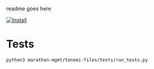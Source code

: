 readme goes here

[![Install](https://raw.github.com/qubell-bazaar/component-skeleton/master/img/install.png)](https://express.qubell.com/applications/upload?metadataUrl=https://raw.githubusercontent.com/shinjik/instream-deployment-scripts/master/meta.yaml)

# Tests
``python3 marathon-mgmt/tonomi-files/tests/run_tests.py``